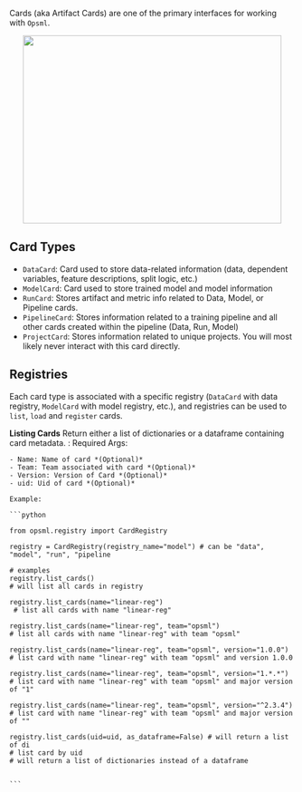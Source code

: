 Cards (aka Artifact Cards) are one of the primary interfaces for working with `Opsml`.

<p align="center">
  <img src="../../images/card-flow.png" width="457" height="332"/>
</p>

## Card Types

- `DataCard`: Card used to store data-related information (data, dependent variables, feature descriptions, split logic, etc.)
- `ModelCard`: Card used to store trained model and model information
- `RunCard`: Stores artifact and metric info related to Data, Model, or Pipeline cards.
- `PipelineCard`: Stores information related to a training pipeline and all other cards created within the pipeline (Data, Run, Model)
- `ProjectCard`: Stores information related to unique projects. You will most likely never interact with this card directly.


## Registries

Each card type is associated with a specific registry (`DataCard` with data registry, `ModelCard` with model registry, etc.), and registries can be used to `list`, `load` and `register` cards.

**Listing Cards**
Return either a list of dictionaries or a dataframe containing card metadata. 
: Required Args:
  
    - Name: Name of card *(Optional)*
    - Team: Team associated with card *(Optional)*
    - Version: Version of Card *(Optional)*
    - uid: Uid of card *(Optional)*

    Example:

    ```python

    from opsml.registry import CardRegistry

    registry = CardRegistry(registry_name="model") # can be "data", "model", "run", "pipeline

    # examples
    registry.list_cards() 
    # will list all cards in registry
    
    registry.list_cards(name="linear-reg")
     # list all cards with name "linear-reg"
    
    registry.list_cards(name="linear-reg", team="opsml") 
    # list all cards with name "linear-reg" with team "opsml"
    
    registry.list_cards(name="linear-reg", team="opsml", version="1.0.0") 
    # list card with name "linear-reg" with team "opsml" and version 1.0.0

    registry.list_cards(name="linear-reg", team="opsml", version="1.*.*") 
    # list card with name "linear-reg" with team "opsml" and major version of "1"

    registry.list_cards(name="linear-reg", team="opsml", version="^2.3.4") 
    # list card with name "linear-reg" with team "opsml" and major version of ""

    registry.list_cards(uid=uid, as_dataframe=False) # will return a list of di
    # list card by uid
    # will return a list of dictionaries instead of a dataframe


    ```



